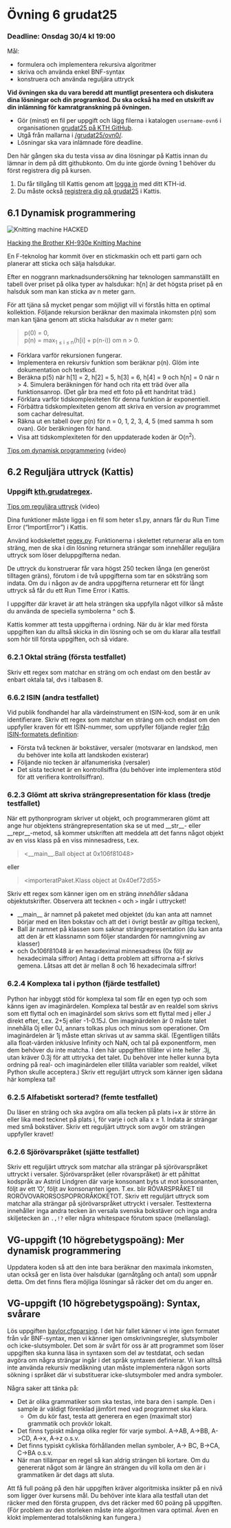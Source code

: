 # Övning 6 grudat25
### Deadline: Onsdag 30/4 kl 19:00

Mål:
 - formulera och implementera rekursiva algoritmer
 - skriva och använda enkel BNF-syntax
 - konstruera och använda reguljära uttryck

**Vid övningen ska du vara beredd att muntligt presentera och diskutera dina lösningar och din programkod. Du ska också ha med en utskrift av din inlämning för kamratgranskning på övningen.**

- Gör (minst) en fil per uppgift och lägg filerna i katalogen <code>username-ovn6</code> i organisationen [grudat25 på KTH GitHub](https://gits-15.sys.kth.se/grudat25).
- Utgå från mallarna i [/grudat25/ovn0/](https://github.com/isakemma/grudat/tree/master/ovn0).
- Lösningar ska vara inlämnade före deadline.

Den här gången ska du testa vissa av dina lösningar på Kattis 
innan du lämnar in dem på ditt githubkonto. Om du inte gjorde övning 1 behöver du först registrera dig på kursen.

1. Du får tillgång till Kattis genom att [logga in](https://kth.kattis.com/login) med ditt KTH-id.
2. Du måste också [registrera dig på grudat25](https://kth.kattis.com/courses/DD1327/grudat25/register) i Kattis. 



## 6.1 Dynamisk programmering

<!-- CC BY-SA 2.0: https://www.flickr.com/photos/bekathwia/5148701602 -->
![Knitting machine HACKED](https://github.com/isakemma/grudat/blob/master/knitting-machine-hacked.jpg)

[Hacking the Brother KH-930e Knitting Machine](https://www.youtube.com/watch?v=GhnTSWMMtdU)

En F-teknolog har kommit över en stickmaskin och ett parti garn och planerar att sticka och sälja halsdukar.

Efter en noggrann marknadsundersökning har teknologen sammanställt en tabell över priset på olika typer av halsdukar:
h[n] är det högsta priset på en halsduk som man kan sticka av n meter garn.

För att tjäna så mycket pengar som möjligt vill vi förstås hitta en optimal kollektion.
Följande rekursion beräknar den maximala inkomsten p(n) som man kan tjäna genom att sticka halsdukar av n meter garn:

> p(0) = 0,  
> p(n) = max<sub>1 &le; i &le; n</sub>(h[i] + p(n-i)) om n > 0.

- Förklara varför rekursionen fungerar.
- Implementera en rekursiv funktion som beräknar p(n). Glöm inte dokumentation och testkod.
- Beräkna p(5) när h[1] = 2, h[2] = 5, h[3] = 6, h[4] = 9 och h[n] = 0 när n > 4.
  Simulera beräkningen för hand och rita ett träd över alla funktionsanrop.
  (Det går bra med ett foto på ett handritat träd.)
- Förklara varför tidskomplexiteten för denna funktion är exponentiell.
- Förbättra tidskomplexiteten genom att skriva en version av programmet som cachar delresultat.
- Räkna ut en tabell över p(n) för n = 0, 1, 2, 3, 4, 5 (med samma h som ovan). Gör beräkningen för hand.
- Visa att tidskomplexiteten för den uppdaterade koden är O(n<sup>2</sup>).

[Tips om dynamisk programmering](https://www.youtube.com/watch?v=obslDoqkm7E) (video)


## 6.2 Reguljära uttryck (Kattis)

### Uppgift [kth.grudatregex](https://kth.kattis.com/courses/DD1327/grudat25/assignments/otf5na/problems/kth.grudatregex).

[Tips om reguljära uttryck](https://www.youtube.com/watch?v=NvKvCXac7sM) (video)

Dina funktioner måste ligga i en fil som heter s1.py, annars får du Run Time Error (“ImportError”) i Kattis.

Använd kodskelettet [regex.py](regex.py). Funktionerna i skelettet returnerar alla en tom sträng,
men de ska i din lösning returnera strängar som innehåller reguljära uttryck som löser deluppgifterna nedan.

De uttryck du konstruerar får vara högst 250 tecken långa (en generöst tilltagen gräns),
förutom i de två uppgifterna som tar en söksträng som indata.
Om du i någon av de andra uppgifterna returnerar ett för långt uttryck så får du ett Run Time Error i Kattis.

I uppgifter där kravet är att hela strängen ska uppfylla något villkor så måste du använda
de speciella symbolerna ^ och $.

Kattis kommer att testa uppgifterna i ordning. När du är klar med första uppgiften
kan du alltså skicka in din lösning och se om du klarar alla testfall som hör
till första uppgiften, och så vidare.

### 6.2.1 Oktal sträng (första testfallet)
Skriv ett regex som matchar en sträng om och endast om den består av enbart oktala tal, dvs i talbasen 8.

### 6.6.2 ISIN (andra testfallet)
Vid publik fondhandel har alla värdeinstrument en ISIN-kod, som är en unik identifierare. Skriv ett regex som matchar en sträng om och endast om den uppfyller kraven för ett ISIN-nummer, som uppfyller följande regler [från ISIN-formatets definition](https://www.isin.org/isin-format/):

- Första två tecknen är bokstäver, versaler (motsvarar en landskod, men du behöver inte kolla att landskoden existerar)
- Följande nio tecken är alfanumeriska (versaler)
- Det sista tecknet är en kontrollsiffra (du behöver inte implementera stöd för att verifiera kontrollsiffran).

### 6.2.3 Glömt att skriva strängrepresentation för klass (tredje testfallet)
När ett pythonprogram skriver ut objekt, och programmeraren glömt att ange hur objektens strängrepresentation ska se ut med \_\_str\_\_- eller \_\_repr\_\_-metod, så kommer utskriften att meddela att det fanns något objekt av en viss klass på en viss minnesadress, t.ex.

   > <\_\_main\_\_.Ball object at 0x106f81048>

eller

> <importeratPaket.Klass object at 0x40ef72d55>

Skriv ett regex som känner igen om en sträng _innehåller_ sådana objektutskrifter. Observera att tecknen `<` och `>` ingår i uttrycket!
* \_\_main\_\_ är namnet på paketet med objektet (du kan anta att namnet börjar med en liten bokstav och att det i övrigt består av giltiga tecken), 
* Ball är namnet på klassen som saknar strängrepresentation (du kan anta att den är ett klassnamn som följer standarden för namngivning av klasser) 
* och 0x106f81048 är en hexadeximal minnesadress (0x följt av hexadecimala siffror) Antag i detta problem att siffrorna a-f skrivs gemena. Låtsas att det är mellan 8 och 16 hexadecimala siffror!

### 6.2.4 Komplexa tal i python (fjärde testfallet)
Python har inbyggt stöd för komplexa tal som får en egen typ och som känns igen av imaginärdelen. Komplexa tal består av en realdel som skrivs som ett flyttal och en imaginärdel som skrivs som ett flyttal med j eller J direkt efter, t.ex. 2+5j eller -1-0.15J. 
Om imaginärdelen är 0 måste talet innehålla 0j eller 0J, annars tolkas plus och minus som operationer. Om imaginärdelen är 1j måste ettan skrivas ut av samma skäl. (Egentligen tillåts alla float-värden inklusive Infinity och NaN, och tal på exponentform, men dem behöver du inte matcha. I den här uppgiften tillåter vi inte heller .3j, utan kräver 0.3j för att uttrycka det talet. Du behöver inte heller kunna byta ordning på real- och imaginärdelen eller tillåta variabler som realdel, vilket Python skulle acceptera.) 
Skriv ett reguljärt uttryck som känner igen sådana här komplexa tal!

### 6.2.5 Alfabetiskt sorterad? (femte testfallet)
Du läser en sträng och ska avgöra om alla tecken på plats i+x är större än eller lika med tecknet på plats i, för varje i och alla x $\geq$ 1.
Indata är strängar med små bokstäver. Skriv ett reguljärt uttryck som avgör om strängen uppfyller kravet!

### 6.2.6 Sjörövarspråket (sjätte testfallet)
Skriv ett reguljärt uttryck som matchar alla strängar på sjörövarspråket uttryckt i versaler. Sjörövarspråket (eller rövarspråket) är ett påhittat kodspråk av Astrid Lindgren där varje konsonant byts ut mot konsonanten, följt av ett ’O’, följt av konsonanten igen. T.ex. blir RÖVARSPRÅKET till RORÖVOVARORSOSPOPRORÅKOKETOT. 
Skriv ett reguljärt uttryck som matchar alla strängar på sjörövarspråket uttryckt i versaler. Testtexterna innehåller inga andra tecken än versala svenska bokstäver och inga andra skiljetecken än `.,!?`  eller några whitespace förutom space (mellanslag).

  
## VG-uppgift (10 högrebetygspoäng): Mer dynamisk programmering

Uppdatera koden så att den inte bara beräknar den maximala inkomsten,
utan också ger en lista över halsdukar (garnåtgång och antal) som uppnår detta.
Om det finns flera möjliga lösningar så räcker det om du anger en.


## VG-uppgift (10 högrebetygspoäng): Syntax, svårare
Lös uppgiften [baylor.cfgparsing](https://kth.kattis.com/courses/DD1327/grudat25/assignments/otf5na/problems/baylor.cfgparsing).
I det här fallet känner vi inte igen formatet från vår BNF-syntax, men vi känner igen omskrivningsregler, slutsymboler och icke-slutsymboler.
Det som är svårt för oss är att programmet som löser uppgiften ska kunna läsa in syntaxen som del av testdatat, och sedan avgöra om några strängar ingår i det språk syntaxen definierar. Vi kan alltså inte använda rekursiv medåkning utan måste implementera någon sorts sökning i språket där vi substituerar icke-slutsymboler med andra symboler.

Några saker att tänka på:
* Det är olika grammatiker som ska testas, inte bara den i sample. Den i sample är väldigt förenklad jämfört med vad programmet ska klara.
  * Om du kör fast, testa att generera en egen (maximalt stor) grammatik och provkör lokalt.
* Det finns typiskt många olika regler för varje symbol. A->AB, A->BB, A->CD, A->x, A->z o.s.v.
* Det finns typiskt cykliska förhållanden mellan symboler, A-> BC, B->CA, C->BA o.s.v.
* När man tillämpar en regel så kan aldrig strängen bli kortare. Om du genererat något som är längre än strängen du vill kolla om den är i grammatiken är det dags att sluta.

Att få full poäng på den här uppgiften kräver algoritmiska insikter på en nivå som ligger över kursens mål. Du behöver inte klara alla testfall utan det räcker med den första gruppen, dvs det räcker med 60 poäng på uppgiften. (För problem av den storleken måste inte algoritmen vara optimal. Även en klokt implementerad totalsökning kan fungera.)

